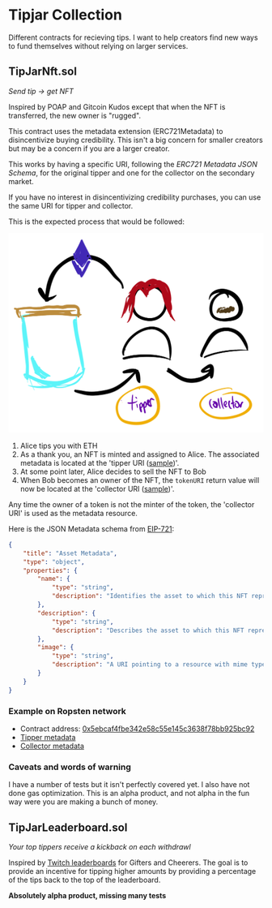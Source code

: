 # Tipjar Collection

Different contracts for recieving tips. I want to help creators find new ways to fund themselves without relying on larger services.

## TipJarNft.sol

_Send tip -> get NFT_

Inspired by POAP and Gitcoin Kudos except that when the NFT is transferred, the new owner is "rugged".

This contract uses the metadata extension (ERC721Metadata) to disincentivize buying credibility. This isn't a big concern for smaller creators but may be a concern if you are a larger creator.

This works by having a specific URI, following the _ERC721 Metadata JSON Schema_, for the original tipper and one for the collector on the secondary market.

If you have no interest in disincentivizing credibility purchases, you can use the same URI for tipper and collector.

This is the expected process that would be followed:

![Diagram showing Alice tipping you, receiving an NFT, and then selling that NFT to Bob](docs/TipJarNft.sol.png)

1. Alice tips you with ETH
2. As a thank you, an NFT is minted and assigned to Alice. The associated metadata is located at the 'tipper URI ([sample](https://gateway.pinata.cloud/ipfs/QmYwionyNirUk8fHFNGGXo2eEgMLcjSAbTyw3CPPL6KNJD))'.
3. At some point later, Alice decides to sell the NFT to Bob
4. When Bob becomes an owner of the NFT, the `tokenURI` return value will now be located at the 'collector URI ([sample](https://gateway.pinata.cloud/ipfs/QmQP8ZDNMBw85hhNaWaFG9Mq4739DUCwf2AeiZGJVBCrFU))'.

Any time the owner of a token is not the minter of the token, the 'collector URI' is used as the metadata resource.

Here is the JSON Metadata schema from [EIP-721](https://eips.ethereum.org/EIPS/eip-721):

```json
{
    "title": "Asset Metadata",
    "type": "object",
    "properties": {
        "name": {
            "type": "string",
            "description": "Identifies the asset to which this NFT represents"
        },
        "description": {
            "type": "string",
            "description": "Describes the asset to which this NFT represents"
        },
        "image": {
            "type": "string",
            "description": "A URI pointing to a resource with mime type image/* representing the asset to which this NFT represents. Consider making any images at a width between 320 and 1080 pixels and aspect ratio between 1.91:1 and 4:5 inclusive."
        }
    }
}
```

### Example on Ropsten network

* Contract address: [0x5ebcaf4fbe342e58c55e145c3638f78bb925bc92](https://ropsten.etherscan.io/address/0x5ebcaf4fbe342e58c55e145c3638f78bb925bc92)
* [Tipper metadata](https://gateway.pinata.cloud/ipfs/QmYwionyNirUk8fHFNGGXo2eEgMLcjSAbTyw3CPPL6KNJD)
* [Collector metadata](https://gateway.pinata.cloud/ipfs/QmQP8ZDNMBw85hhNaWaFG9Mq4739DUCwf2AeiZGJVBCrFU)

### Caveats and words of warning

I have a number of tests but it isn't perfectly covered yet. I also have not done gas optimization. This is an alpha product, and not alpha in the fun way were you are making a bunch of money.

## TipJarLeaderboard.sol

_Your top tippers receive a kickback on each withdrawl_

Inspired by [Twitch leaderboards](https://help.twitch.tv/s/article/leaderboards-guide) for Gifters and Cheerers. The goal is to provide an incentive for tipping higher amounts by providing a percentage of the tips back to the top of the leaderboard.

**Absolutely alpha product, missing many tests**
